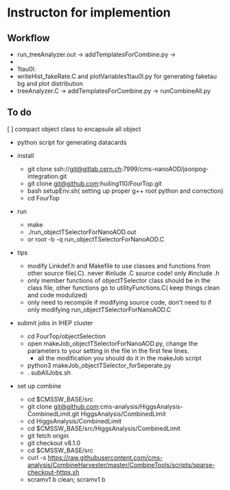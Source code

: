 # Instructon for implemention

## Workflow
* run_treeAnalyzer.out -> addTemplatesForCombine.py ->
* 
* 1tau0l: 
* writeHist_fakeRate.C and plotVariables1tau0l.py for generating faketau bg and plot distribution
* treeAnalyzer.C -> addTemplatesForCombine.py -> runCombineAll.py


## To do 
[ ] compact object class to encapsule all object
* python script for generating datacards

* install
  <!-- * export SCRAM_ARCH=slc7_amd64_gcc900 -->
  <!-- * cmsrel CMSSW_12_2_4 -->
  <!-- * cd CMSSW_12_2_4/src -->
  * git clone ssh://git@gitlab.cern.ch:7999/cms-nanoAOD/jsonpog-integration.git
  * git clone git@github.com:huiling110/FourTop.git 
  * bash setupEnv.sh( setting up proper g++ root python and correction)
  * cd FourTop
 * run
   <!-- * cmsenv --****>
  * cd objectSelection
* mkdir output
   <!-- * make clean -->
   * make 
   * ./run_objectTSelectorForNanoAOD.out
   * or root -b -q run_objectTSelectorForNanoAOD.C
 * tips
   * modify Linkdef.h and Makefile to use classes and functions from other source file(.C). never #inlude .C source code! only #include .h
   * only member functions of objectTSelector class should be in the class file, other functions go to utilityFunctions.C( keep things clean and code modulized)
   * only need to recompile if modifying source code, don't need to if only modifying run_objectTSelectorForNanoAOD.C


 * submit jobs in IHEP cluster
    * cd FourTop/objectSelection
    * open makeJob_objectTSelectorForNanoAOD.py, change the parameters to your setting in the file in the first few lines.
      * all the modification you should do it in the makeJob script
    * python3 makeJob_objectTSelector_forSeperate.py
    * . subAllJobs.sh

 * set up combine
    * cd $CMSSW_BASE/src
    * git clone git@github.com:cms-analysis/HiggsAnalysis-CombinedLimit.git HiggsAnalysis/CombinedLimit
    * cd HiggsAnalysis/CombinedLimit
    * cd $CMSSW_BASE/src/HiggsAnalysis/CombinedLimit
    * git fetch origin
    * git checkout v8.1.0
    * cd $CMSSW_BASE/src
    * curl -s https://raw.githubusercontent.com/cms-analysis/CombineHarvester/master/CombineTools/scripts/sparse-checkout-https.sh
    * scramv1 b clean; scramv1 b


       
      
       
  
      
     
                                                                                                                                                                                                                                                                                                                                                                                                                                                                                                                                                                                                                                                                